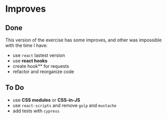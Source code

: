 # Improves

## Done

This version of the exercise has some improves, and other was impossible with the time I have:

* use `react` lastest version
* use **react hooks**
* create hook** for requests
* refactor and reorganize code


## To Do

* use **CSS modules** or **CSS-in-JS**
* use `react-scripts` and remove `gulp` and `mustache`
* add tests with `cypress`
